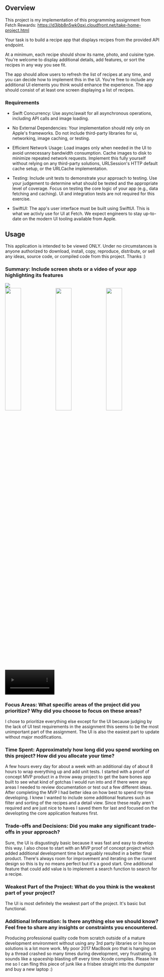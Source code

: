 ## Overview
This project is my implementation of this programming assignment from Fetch Rewards: https://d3jbb8n5wk0qxi.cloudfront.net/take-home-project.html

Your task is to build a recipe app that displays recipes from the provided API endpoint.

At a minimum, each recipe should show its name, photo, and cuisine type. You’re welcome to display additional details, add features, or sort the recipes in any way you see fit.

The app should allow users to refresh the list of recipes at any time, and you can decide how to implement this in the UI. You’re free to include any additional UI elements you think would enhance the experience. The app should consist of at least one screen displaying a list of recipes.

### Requirements

* Swift Concurrency: Use async/await for all asynchronous operations, including API calls and image loading.

* No External Dependencies: Your implementation should rely only on Apple's frameworks. Do not include third-party libraries for ui, networking, image caching, or testing.

* Efficient Network Usage: Load images only when needed in the UI to avoid unnecessary bandwidth consumption. Cache images to disk to minimize repeated network requests. Implement this fully yourself without relying on any third-party solutions, URLSession's HTTP default cache setup, or the URLCache implementation.

* Testing: Include unit tests to demonstrate your approach to testing. Use your judgement to determine what should be tested and the appropriate level of coverage. Focus on testing the core logic of your app (e.g., data fetching and caching). UI and integration tests are not required for this exercise.

* SwiftUI: The app's user interface must be built using SwiftUI. This is what we activly use for UI at Fetch. We expect engineers to stay up-to-date on the modern UI tooling available from Apple.

## Usage
This application is intended to be viewed ONLY. Under no circumstances is anyone authorized to download, install, copy, reproduce, distribute, or sell any ideas, source code, or compiled code from this project. Thanks :)

### Summary: Include screen shots or a video of your app highlighting its features
<img src="https://github.com/user-attachments/assets/0c653411-c5fd-46d7-b2a9-0985c3376fda" />
<div display="flex">
  <img src="https://github.com/user-attachments/assets/59706515-3cfe-4fcc-b805-72331e95a72b" width="32%" />
  <img src="https://github.com/user-attachments/assets/e0a958a1-675d-425e-baa8-a3c1fe817b1d" width="32%" />
  <img src="https://github.com/user-attachments/assets/0b59b89a-8b7c-4bd6-bc0d-b9afb352d96b" width="32%" />
</div> 
<div>
   <video src="https://github.com/user-attachments/assets/eeb9371b-0ac2-45fe-b31d-370d96899829" width="32%" />
</div>


### Focus Areas: What specific areas of the project did you prioritize? Why did you choose to focus on these areas?
I chose to prioritize everything else except for the UI because judging by the lack of UI test requirements in the assignment this seems to be the most unimportant part of the assignment. The UI is also the easiest part to update without major modifications.

### Time Spent: Approximately how long did you spend working on this project? How did you allocate your time?
A few hours every day for about a week with an additional day of about 8 hours to wrap everything up and add unit tests.
I started with a proof of concept MVP product in a throw away project to get the bare bones app built to see what kind of gotchas I would run into and if there were any areas I needed to review documentation or test out a few different ideas.
After completing the MVP I had better idea on how best to spend my time developing.
I knew I wanted to include some additional features such as filter and sorting of the recipes and a detail view. Since these really aren't required and are just nice to haves I saved them for last and focused on the developting the core application features first.

### Trade-offs and Decisions: Did you make any significant trade-offs in your approach?
Sure, the UI is disgustingly basic because it was fast and easy to develop this way. I also chose to start with an MVP proof of concept project which added additional development time but arguably resulted in a better final product. There's always room for improvement and iterating on the current design so this is by no means perfect but it's a good start. One additional feature that could add value is to implement a search function to search for a recipe.

### Weakest Part of the Project: What do you think is the weakest part of your project?
The UI is most definitely the weakest part of the project. It's basic but functional.

### Additional Information: Is there anything else we should know? Feel free to share any insights or constraints you encountered.
Producing professional quality code from scratch outside of a mature development environment without using any 3rd party libraries or in house solutions is a lot more work.
My poor 2017 MacBook pro that is hanging on by a thread crashed so many times during development, very frustrating. It sounds like a spaceship blasting off every time Xcode compiles. Please hire me so I can fling this piece of junk like a frisbee straight into the dumpster and buy a new laptop :) 
